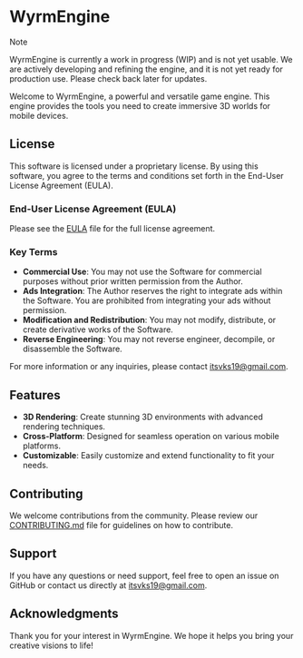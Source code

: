 # WyrmEngine

> [!NOTE]
> WyrmEngine is currently a work in progress (WIP) and is not yet usable. We are actively developing and refining the engine, and it is not yet ready for production use. Please check back later for updates.

Welcome to WyrmEngine, a powerful and versatile game engine. This engine provides the tools you need to create immersive 3D worlds for mobile devices.

## License

This software is licensed under a proprietary license. By using this software, you agree to the terms and conditions set forth in the End-User License Agreement (EULA).

### End-User License Agreement (EULA)

Please see the [EULA](EULA.md) file for the full license agreement. 

### Key Terms

- **Commercial Use**: You may not use the Software for commercial purposes without prior written permission from the Author.
- **Ads Integration**: The Author reserves the right to integrate ads within the Software. You are prohibited from integrating your ads without permission.
- **Modification and Redistribution**: You may not modify, distribute, or create derivative works of the Software.
- **Reverse Engineering**: You may not reverse engineer, decompile, or disassemble the Software.

For more information or any inquiries, please contact [itsvks19@gmail.com](mailto:itsvks19@gmail.com).

## Features

- **3D Rendering**: Create stunning 3D environments with advanced rendering techniques.
- **Cross-Platform**: Designed for seamless operation on various mobile platforms.
- **Customizable**: Easily customize and extend functionality to fit your needs.

## Contributing

We welcome contributions from the community. Please review our [CONTRIBUTING.md](CONTRIBUTING.md) file for guidelines on how to contribute.

## Support

If you have any questions or need support, feel free to open an issue on GitHub or contact us directly at [itsvks19@gmail.com](mailto:itsvks19@gmail.com).

## Acknowledgments

Thank you for your interest in WyrmEngine. We hope it helps you bring your creative visions to life!
